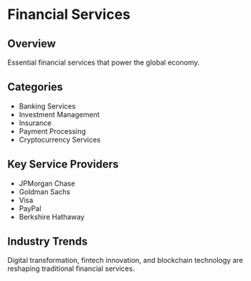 # Financial Services

## Overview
Essential financial services that power the global economy.

## Categories
- Banking Services
- Investment Management
- Insurance
- Payment Processing
- Cryptocurrency Services

## Key Service Providers
- JPMorgan Chase
- Goldman Sachs
- Visa
- PayPal
- Berkshire Hathaway

## Industry Trends
Digital transformation, fintech innovation, and blockchain technology are reshaping traditional financial services.
